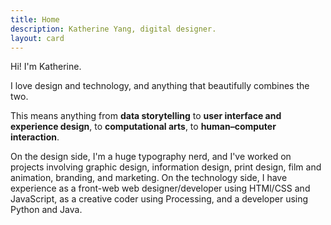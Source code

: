 ```yaml
---
title: Home
description: Katherine Yang, digital designer.
layout: card
---
```


Hi! I'm Katherine.

I love design and technology, and anything that beautifully combines the two.

This means anything from **data storytelling** to **user interface and experience design**, to **computational arts**, to **human&ndash;computer interaction**.

On the design side, I'm a huge typography nerd, and I've worked on projects involving graphic design, information design, print design, film and animation, branding, and marketing. On the technology side, I have experience as a front-web web designer/developer using HTMl/CSS and JavaScript, as a creative coder using Processing, and a developer using Python and Java.